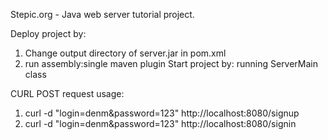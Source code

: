 Stepic.org - Java web server tutorial project.

Deploy project by:
1. Change output directory of server.jar in pom.xml
2. run assembly:single maven plugin
Start project by: running ServerMain class

CURL POST request usage:
1. curl -d "login=denm&password=123" http://localhost:8080/signup
2. curl -d "login=denm&password=123" http://localhost:8080/signin